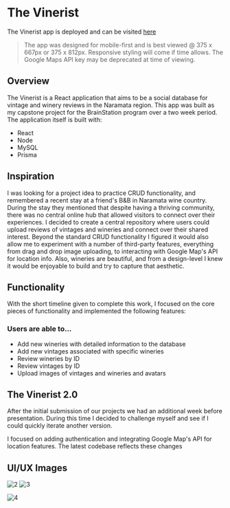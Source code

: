 # The Vinerist

The Vinerist app is deployed and can be visited [here](54.189.178.229)

> The app was designed for mobile-first and is best viewed @ 375 x 667px or 375 x 812px.  Responsive styling will come if time allows.  The Google Maps API key may be deprecated at time of viewing.



## Overview

The Vinerist is a React application that aims to be a social database for vintage and winery reviews in the Naramata region.  This app was built as my capstone project for the BrainStation program over a two week period.  The application itself is built with:

* React
* Node
* MySQL
* Prisma


## Inspiration

I was looking for a project idea to practice CRUD functionality, and remembered a recent stay at a friend's B&B in Naramata wine country.  During the stay they mentioned that despite having a thriving community, there was no central online hub that allowed visitors to connect over their experiences.  I decided to create a central repository where users could upload reviews of vintages and wineries and connect over their shared interest.  Beyond the standard CRUD functionality I figured it would also allow me to experiment with a number of third-party features, everything from drag and drop image uploading, to interacting with Google Map's API for location info.  Also, wineries are beautiful, and from a design-level I knew it would be enjoyable to build and try to capture that aesthetic.


## Functionality

With the short timeline given to complete this work, I focused on the core pieces of functionality and implemented the following features:


### Users are able to...

* Add new wineries with detailed information to the database
* Add new vintages associated with specific wineries
* Review wineries by ID
* Review vintages by ID
* Upload images of vintages and wineries and avatars


## The Vinerist 2.0

After the initial submission of our projects we had an additional week before presentation.  During this time I decided to challenge myself and see if I could quickly iterate another version.

I focused on adding authentication and integrating Google Map's API for location features.  The latest codebase reflects these changes


## UI/UX Images



![2](https://user-images.githubusercontent.com/71992181/125136921-8c78c600-e0c0-11eb-866e-a1be352d8b11.png) ![3](https://user-images.githubusercontent.com/71992181/125136925-8da9f300-e0c0-11eb-9d72-37212f8ede7a.png)

![4](https://user-images.githubusercontent.com/71992181/125136931-8f73b680-e0c0-11eb-8b67-518479241d0c.png)

